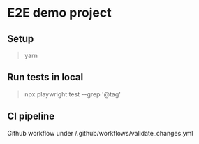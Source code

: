 # E2E demo project

## Setup
> yarn

## Run tests in local
> npx playwright test --grep '@tag'

## CI pipeline
Github workflow under /.github/workflows/validate_changes.yml
